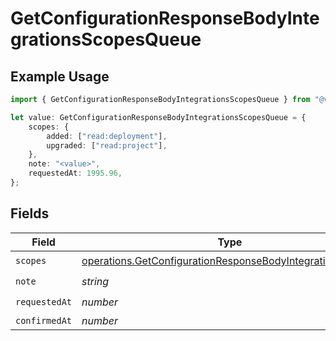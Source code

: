 # GetConfigurationResponseBodyIntegrationsScopesQueue

## Example Usage

```typescript
import { GetConfigurationResponseBodyIntegrationsScopesQueue } from "@vercel/sdk/models/operations";

let value: GetConfigurationResponseBodyIntegrationsScopesQueue = {
    scopes: {
        added: ["read:deployment"],
        upgraded: ["read:project"],
    },
    note: "<value>",
    requestedAt: 1995.96,
};
```

## Fields

| Field                                                                                                                                  | Type                                                                                                                                   | Required                                                                                                                               | Description                                                                                                                            |
| -------------------------------------------------------------------------------------------------------------------------------------- | -------------------------------------------------------------------------------------------------------------------------------------- | -------------------------------------------------------------------------------------------------------------------------------------- | -------------------------------------------------------------------------------------------------------------------------------------- |
| `scopes`                                                                                                                               | [operations.GetConfigurationResponseBodyIntegrationsScopes](../../models/operations/getconfigurationresponsebodyintegrationsscopes.md) | :heavy_check_mark:                                                                                                                     | N/A                                                                                                                                    |
| `note`                                                                                                                                 | *string*                                                                                                                               | :heavy_check_mark:                                                                                                                     | N/A                                                                                                                                    |
| `requestedAt`                                                                                                                          | *number*                                                                                                                               | :heavy_check_mark:                                                                                                                     | N/A                                                                                                                                    |
| `confirmedAt`                                                                                                                          | *number*                                                                                                                               | :heavy_minus_sign:                                                                                                                     | N/A                                                                                                                                    |